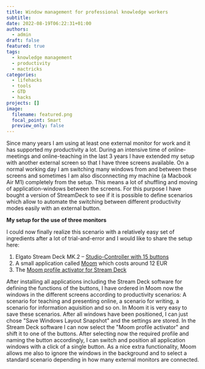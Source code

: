 ```yaml
---
title: Window management for professional knowledge workers
subtitle: 
date: 2022-08-19T06:22:31+01:00
authors:
  - admin
draft: false
featured: true
tags:
  - knowledge management
  - productivity
  - mactricks
categories:
  - lifehacks
  - tools
  - GTD
  - hacks
projects: []
image:
  filename: featured.png
  focal_point: Smart
  preview_only: false
---
```

Since many years I am using at least one external monitor for work and it has supported my productivity a lot. During an intensive time of online-meetings and online-teaching in the last 3 years I have extended my setup with another external screen so that I have three screens available. On a normal working day I am switching many windows from and between these screens and sometimes I am also disconnecting my machine (a Macbook Air M1) completely from the setup. This means a lot of shuffling and moving of application-windows between the screens. For this purpose I have bought a version of StreamDeck to see if it is possible to define scenarios which allow to automate the switching between different productivity modes easily with an external button.

**My setup for the use of three monitors**

I could now finally realize this scenario with a relatively easy set of ingredients after a lot of trial-and-error and I would like to share the setup here:

  1. Elgato Stream Deck MK.2 – [Studio-Controller with 15 buttons](https://www.elgato.com/de/stream-deck)
  2. A small application called [Moom](https://manytricks.com/moom/) which costs around 12 EUR 
  3. The [Moom profile activator for Stream Deck](https://github.com/magobaol/streamdeck-moom)

After installing all applications including the Stream Deck software for defining the functions of the buttons, I have ordered in Moom now the windows in the different screens according to productivity scenarios: A scenario for teaching and presenting online, a scenario for writing, a scenario for information aquisition and so on. In Moom it is very easy to save these scenarios. After all windows have been positioned, I can just chose "Save Windows Layout Snapshot" and the settings are stored. In the Stream Deck software I can now select the "Moom profile activator" and shift it to one of the buttons. After selecting now the required profile and naming the button accordingly, I can switch and position all application windows with a click of a single button. As a nice extra functionality, Moom allows me also to ignore the windows in the background and to select a standard scenario depending in how many external monitors are connected.







